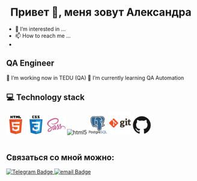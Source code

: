 <h1 align="center">Привет 👋, меня зовут Александра</h1>

- 👀 I’m interested in ...
- 📫 How to reach me ...
- 

<h2>QA Engineer</h2>


🌱 I’m working now in TEDU (QA)
💞️ I’m currently learning QA Automation



<h2> <g-emoji class="g-emoji" alias="computer" fallback-src="https://github.githubassets.com/images/icons/emoji/unicode/1f4bb.png">💻</g-emoji>
 Technology stack</h2>

<div id="logos">
 <img src="https://raw.githubusercontent.com/devicons/devicon/master/icons/html5/html5-original-wordmark.svg" alt="html5" width="50" height="50" style="max-width: 100%;">
 <img src="https://raw.githubusercontent.com/devicons/devicon/master/icons/css3/css3-original-wordmark.svg" alt="css" width="50" height="50" style="max-width: 100%;">
 <img src="https://raw.githubusercontent.com/devicons/devicon/master/icons/sass/sass-original.svg" alt="sass" width="50" height="50" style="max-width: 100%;"> 
 <img src="https://camo.githubusercontent.com/93b32389bf746009ca2370de7fe06c3b5146f4c99d99df65994f9ced0ba41685/68747470733a2f2f7777772e766563746f726c6f676f2e7a6f6e652f6c6f676f732f676574706f73746d616e2f676574706f73746d616e2d69636f6e2e737667" alt="html5" width="50" height="50" style="max-width: 100%;">
 <img src="https://raw.githubusercontent.com/devicons/devicon/master/icons/postgresql/postgresql-original-wordmark.svg" alt="postgresql" width="50" height="50" style="max-width: 100%;">
 <img src="https://github.com/devicons/devicon/blob/master/icons/git/git-original-wordmark.svg" title="Git" alt="Git" width="60" height="60"/>
 <img src="https://github.com/devicons/devicon/blob/master/icons/github/github-original.svg" title="Github" alt="Github" width="50" height="50"/>
</div>
<br>

<h2>Связаться со мной можно:</h2>

<div id="badges">
  <a href="https://t.me/aleks_barsss">
    <img src="https://img.shields.io/badge/Telegram-blue?style=for-the-badge&logo=telegram&logoColor=white" alt="Telegram Badge"/>
  </a>
  <a href="mailto:shlippenbah@mail.ru">
    <img src="https://img.shields.io/badge/shlippenbah@mail.ru-orange?style=for-the-badge&logoColor=white" alt="email Badge"/>
  </a>
 </div> 
